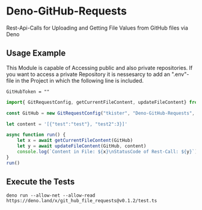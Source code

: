 # Deno-GitHub-Requests
Rest-Api-Calls for Uploading and Getting File Values from GitHub files via Deno

## Usage Example

This Module is capable of Accessing public and also private repositories. If you want to access a private Repository it is nessesarcy to add an ".env"-file in the Project in which the following line is included.
```env
GitHubToken = ""
```
```ts
import{ GitRequestConfig, getCurrentFileContent, updateFileContent} from "https://deno.land/x/git_hub_file_requests@v0.1.2/mod.ts";

const GitHub = new GitRequestConfig("tkister", "Deno-GitHub-Requests", "test.json")

let content = '[{"test":"test"}, "test2":3}]'

async function run() {
    let x = await getCurrentFileContent(GitHub)
    let y = await updateFileContent(GitHub, content)
    console.log(`Content in File: ${x}\nStatusCode of Rest-Call: ${y}`)
}
run()
```

  
## Execute the Tests

```
deno run --allow-net --allow-read https://deno.land/x/git_hub_file_requests@v0.1.2/test.ts
```
   
   
